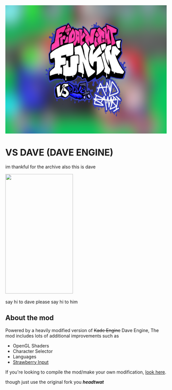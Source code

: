 <img src="KadeEngineWitBackground.png" width="600" height="400">

# VS DAVE (DAVE ENGINE)
im thankful for the archive
also this is dave

<img src="https://cdn.discordapp.com/attachments/892140166309892136/905267141299802152/dorve_reale.png" width="211" height="373">

say hi to dave
please say hi to him

## About the mod
Powered by a heavily modified version of ~~Kade Engine~~ Dave Engine, The mod includes lots of additional improvements such as
- OpenGL Shaders
- Character Selector
- Languages
- [Strawberry Input](https://github.com/benjaminpants/Funkin-Strawberry)

If you're looking to compile the mod/make your own modification, [look here](Modding.md).

though just use the original fork you ***headtwat***
